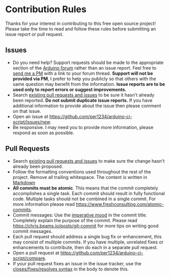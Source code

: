 # Contribution Rules

Thanks for your interest in contributing to this free open source project! Please take the time to read and follow these rules before submitting an issue report or pull request.

## Issues

- Do you need help? Support requests should be made to the appropriate section of the [Arduino forum](https://forum.arduino.cc) rather than an issue report. Feel free to [send me a PM](https://forum.arduino.cc/index.php?action=pm;sa=send;u=224903) with a link to your forum thread. **Support will not be provided via PM**, I prefer to help you publicly so that others with the same question may benefit from the information. **Issue reports are to be used only to report errors or suggest improvements.**
- Search [existing pull requests and issues](https://github.com/per1234/arduino-ci-script/issues?q=) to be sure it hasn't already been reported. **Do not submit duplicate issue reports.** If you have additional information to provide about the issue then please comment on that issue.
- Open an issue at https://github.com/per1234/arduino-ci-script/issues/new.
- Be responsive. I may need you to provide more information, please respond as soon as possible.

## Pull Requests

- Search [existing pull requests and issues](https://github.com/per1234/arduino-ci-script/pulls?q=) to make sure the change hasn't already been proposed.
- Follow the formatting conventions used throughout the rest of the project. Remove all trailing whitespace. The content is written in [Markdown](https://guides.github.com/features/mastering-markdown/)
- **All commits must be atomic**. This means that the commit completely accomplishes a single task. Each commit should result in fully functional code. Multiple tasks should not be combined in a single commit. For more information please read <https://www.freshconsulting.com/atomic-commits>.
- Commit messages: Use the [imperative mood](https://chris.beams.io/posts/git-commit/#imperative) in the commit title. Completely explain the purpose of the commit. Please read https://chris.beams.io/posts/git-commit for more tips on writing good commit messages.
- Each pull request should address a single bug fix or enhancement, this may consist of multiple commits. If you have multiple, unrelated fixes or enhancements to contribute, then do each in a separate pull request.
- Open a pull request at https://github.com/per1234/arduino-ci-script/compare.
- If your pull request fixes an issue in the issue tracker, use the [closes/fixes/resolves syntax](https://help.github.com/articles/closing-issues-via-commit-messages) in the body to denote this.
